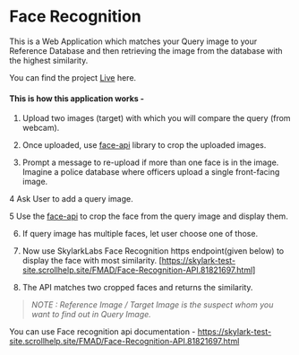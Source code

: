 # Face Recognition

This is a Web Application which matches your Query image to your Reference Database and then retrieving the image from the database with the highest similarity.

You can find the project [Live](https://mnamegaurav-facematch.netlify.app/) here.

#### This is how this application works -

1.  Upload two images (target) with which you will compare the query (from webcam).

2.  Once uploaded, use [face-api](https://github.com/justadudewhohacks/face-api.js/) library to crop the uploaded images.

3.  Prompt a message to re-upload if more than one face is in the image. Imagine a police database where officers upload a single front-facing image.

4 Ask User to add a query image.

5 Use the [face-api](https://github.com/justadudewhohacks/face-api.js/) to crop the face from the query image and display them.

6. If query image has multiple faces, let user choose one of those.

7. Now use SkylarkLabs Face Recognition https endpoint(given below) to display the face with most similarity.
   [https://skylark-test-site.scrollhelp.site/FMAD/Face-Recognition-API.81821697.html]

8. The API matches two cropped faces and returns the similarity.

> _NOTE : Reference Image / Target Image is the suspect whom you want to find out in Query Image._

You can use Face recognition api documentation -
https://skylark-test-site.scrollhelp.site/FMAD/Face-Recognition-API.81821697.html
